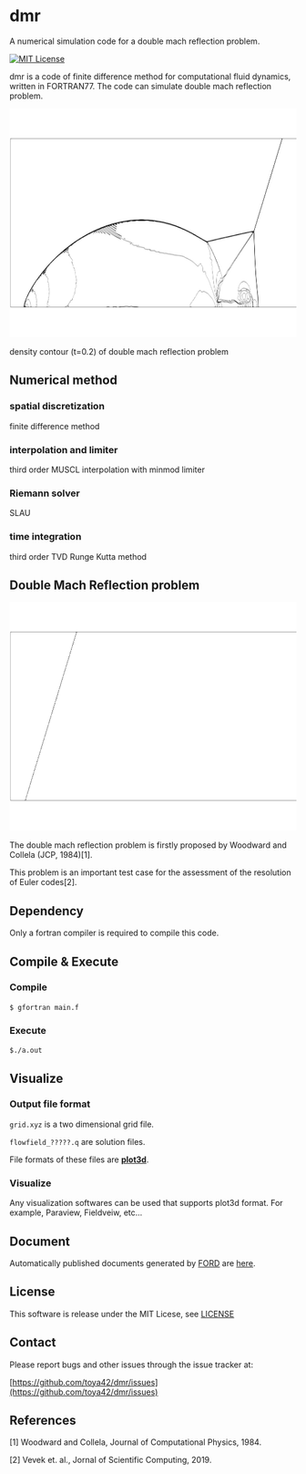 # dmr

A numerical simulation code for a double mach reflection problem.

[![MIT License](http://img.shields.io/badge/license-MIT-blue.svg?style=flat)](LICENSE)

dmr is a code of finite difference method for computational fluid dynamics, written in FORTRAN77. The code can simulate double mach reflection problem.

<p align="center">
     <img src="https://github.com/toya42/garage/blob/master/dmr/density_contour.jpeg"
width="954" height="401"
alt="double mach reflection"
title="density contour of double mach reflection problem (t=0.2)">
</p>

density contour (t=0.2) of double mach reflection problem

## Numerical method

### spatial discretization

finite difference method

### interpolation and limiter

third order MUSCL interpolation with minmod limiter

### Riemann solver

SLAU

### time integration

third order TVD Runge Kutta method

## Double Mach Reflection problem

<p align="center">
     <img src="https://github.com/toya42/garage/blob/master/dmr/density_contour.gif"
width="954" height="401"
alt="double mach reflection"
title="density contour of double mach reflection problem (t=0.2)">
</p>

The double mach reflection problem is firstly proposed by Woodward and Collela (JCP, 1984)[1].

This problem is an important test case for the assessment of the resolution of Euler codes[2].

## Dependency

Only a fortran compiler is required to compile this code.

## Compile & Execute

### Compile

```shell
$ gfortran main.f
```

### Execute

```shell
$./a.out
```

## Visualize

### Output file format

`grid.xyz` is a two dimensional grid file.

`flowfield_?????.q` are solution files.

File formats of these files are [**plot3d**](https://www.grc.nasa.gov/www/wind/valid/plot3d.html).

### Visualize

Any visualization softwares can be used that supports plot3d format. For example, Paraview, Fieldveiw, etc...

## Document

Automatically published documents generated by [FORD](https://github.com/Fortran-FOSS-Programmers/ford) are [here](https://toya42.github.io/dmr/).

## License

This software is release under the MIT Licese, see [LICENSE](https://github.com/toya42/dmr/blob/main/LICENSE)

## Contact

Please report bugs and other issues through the issue tracker at:

[https://github.com/toya42/dmr/issues](https://github.com/toya42/dmr/issues)

## References

[1] Woodward and Collela, Journal of Computational Physics, 1984.

[2] Vevek et. al., Jornal of Scientific Computing, 2019.
